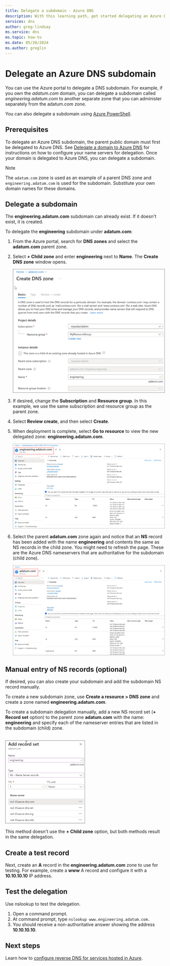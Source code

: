 ```yaml
---
title: Delegate a subdomain - Azure DNS
description: With this learning path, get started delegating an Azure DNS subdomain.
services: dns
author: greg-lindsay
ms.service: dns
ms.topic: how-to
ms.date: 05/20/2024
ms.author: greglin
---
```


# Delegate an Azure DNS subdomain

You can use the Azure portal to delegate a DNS subdomain. For example, if you own the *adatum.com* domain, you can delegate a subdomain called *engineering.adatum.com* to another separate zone that you can administer separately from the adatum.com zone.

You can also delegate a subdomain using [Azure PowerShell](delegate-subdomain-ps.md).

## Prerequisites

To delegate an Azure DNS subdomain, the parent public domain must first be delegated to Azure DNS. See [Delegate a domain to Azure DNS](./dns-delegate-domain-azure-dns.md) for instructions on how to configure your name servers for delegation. Once your domain is delegated to Azure DNS, you can delegate a subdomain.

> [!NOTE]
> The `adatum.com` zone is used as an example of a parent DNS zone and `engineering.adatum.com` is used for the subdomain. Substitute your own domain names for these domains.

## Delegate a subdomain

The **engineering.adatum.com** subdomain can already exist. If it doesn't exist, it is created.

To delegate the **engineering** subdomain under **adatum.com**:

1. From the Azure portal, search for **DNS zones** and select the **adatum.com** parent zone.
2. Select **+ Child zone** and enter **engineering** next to **Name**. The **Create DNS zone** window opens.

   ![A screenshot showing creation of a child DNS zone.](./media/delegate-subdomain/new-child-zone.png)

3. If desired, change the **Subscription** and **Resource group**. In this example, we use the same subscription and resource group as the parent zone.
4. Select **Review create**, and then select **Create**.
5. When deployment is complete, select **Go to resource** to view the new delegated zone: **engineering.adatum.com**.

   [ ![A screenshot showing contents of the child zone.](./media/delegate-subdomain/child-zone-contents.png) ](./media/delegate-subdomain/child-zone-contents.png#lightbox)

6. Select the parent **adatum.com** zone again and notice that an **NS** record has been added with the name **engineering** and contents the same as NS records in the child zone. You might need to refresh the page. These are the Azure DNS nameservers that are authoritative for the subdomain (child zone).

   [ ![A screenshot showing contents of the parent zone.](./media/delegate-subdomain/parent-zone-contents.png) ](./media/delegate-subdomain/parent-zone-contents.png#lightbox)

## Manual entry of NS records (optional)

If desired, you can also create your subdomain and add the subdomain NS record manually.

To create a new subdomain zone, use **Create a resource > DNS zone** and create a zone named **engineering.adatum.com**.

To create a subdomain delegation manually, add a new NS record set (**+ Record set** option) to the parent zone **adatum.com** with the name: **engineering** and specify each of the nameserver entries that are listed in the subdomain (child) zone.

<br><img src="./media/delegate-subdomain/add-ns-record-set.png" alt="A screenshot showing how to add an NS record set." width="50%">

This method doesn't use the **+ Child zone** option, but both methods result in the same delegation.

## Create a test record

Next, create an **A** record in the **engineering.adatum.com** zone to use for testing. For example, create a **www** A record and configure it with a **10.10.10.10** IP address.

## Test the delegation

Use nslookup to test the delegation.

1. Open a command prompt.
2. At command prompt, type `nslookup www.engineering.adatum.com.`
3. You should receive a non-authoritative answer showing the address **10.10.10.10**.

## Next steps

Learn how to [configure reverse DNS for services hosted in Azure](dns-reverse-dns-for-azure-services.md).
